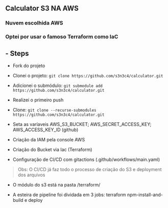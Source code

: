 ## Calculator S3 NA AWS
### Nuvem escolhida AWS
### Optei por usar o famoso Terraform como IaC

## - Steps  ##
- Fork do projeto

- Clonei o projeto: 
`git clone https://github.com/s3n3c4/calculator.git`

- Adicionei o submódulo:
`git submodule add https://github.com/s3n3c4/calculator.git`

- Realizei o primeiro push

- Clone: `git clone --recurse-submodules https://github.com/s3n3c4/calculator.git`

- Seta as varíaveis AWS_S3_BUCKET; AWS_SECRET_ACCESS_KEY; AWS_ACCESS_KEY_ID (github)


- Criação da IAM pela console AWS
- Criação do Bucket via Iac (Terraform)
- Configuração de CI/CD com gitactions (.github/workflows/main.yaml)
> Obs: O CI/CD já faz todo o processo de criação do S3 e deployment dos arquivos
- O módulo do s3 está na pasta /terraform/

- A esteira de pipeline foi dividada em 3 jobs: terraform npm-install-and-build e deploy

